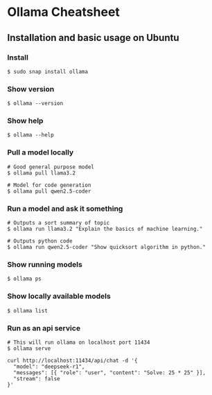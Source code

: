 # Ollama Cheatsheet

## Installation and basic usage on Ubuntu

### Install
`$ sudo snap install ollama`

### Show version
`$ ollama --version`

### Show help
`$ ollama --help`

### Pull a model locally

~~~
# Good general purpose model
$ ollama pull llama3.2

# Model for code generation
$ ollama pull qwen2.5-coder
~~~

### Run a model and ask it something

~~~
# Outputs a sort summary of topic
$ ollama run llama3.2 "Explain the basics of machine learning."

# Outputs python code
$ ollama run qwen2.5-coder "Show quicksort algorithm in python."
~~~

### Show running models
`$ ollama ps`

### Show locally available models
`$ ollama list`

### Run as an api service

~~~
# This will run ollama on localhost port 11434
$ ollama serve

curl http://localhost:11434/api/chat -d '{
  "model": "deepseek-r1",
  "messages": [{ "role": "user", "content": "Solve: 25 * 25" }],
  "stream": false
}'
~~~
